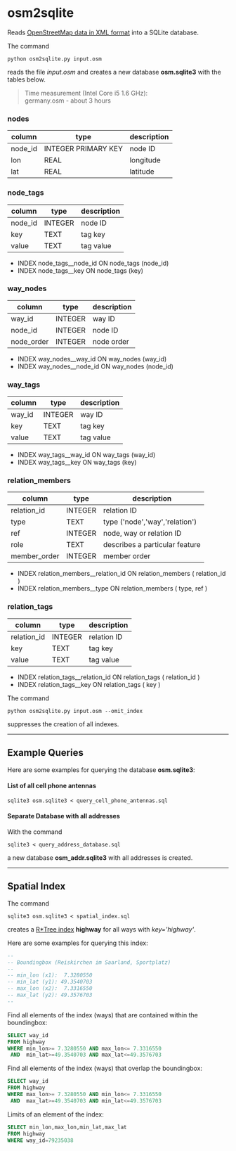 # osm2sqlite

Reads [OpenStreetMap data in XML format](https://wiki.openstreetmap.org/wiki/OSM_XML) into a SQLite database.

The command
```
python osm2sqlite.py input.osm
```
reads the file *input.osm* and creates
a new database **osm.sqlite3** with the tables below.

> Time measurement (Intel Core i5 1.6 GHz):  
> germany.osm - about 3 hours


### nodes

column       | type                | description
-------------|---------------------|-------------------------------------
node_id      | INTEGER PRIMARY KEY | node ID
lon          | REAL                | longitude
lat          | REAL                | latitude


### node_tags

column       | type                | description
-------------|---------------------|-------------------------------------
node_id      | INTEGER             | node ID
key          | TEXT                | tag key
value        | TEXT                | tag value

- INDEX node_tags__node_id ON node_tags (node_id)
- INDEX node_tags__key     ON node_tags (key)


### way_nodes

column       | type                | description
-------------|---------------------|-------------------------------------
way_id       | INTEGER             | way ID
node_id      | INTEGER             | node ID
node_order   | INTEGER             | node order

- INDEX way_nodes__way_id  ON way_nodes (way_id)
- INDEX way_nodes__node_id ON way_nodes (node_id)


### way_tags

column       | type                | description
-------------|---------------------|-------------------------------------
way_id       | INTEGER             | way ID
key          | TEXT                | tag key
value        | TEXT                | tag value

- INDEX way_tags__way_id   ON way_tags (way_id)
- INDEX way_tags__key      ON way_tags (key)


### relation_members

column       | type                | description
-------------|---------------------|-------------------------------------
relation_id  | INTEGER             | relation ID
type         | TEXT                | type ('node','way','relation')
ref          | INTEGER             | node, way or relation ID
role         | TEXT                | describes a particular feature
member_order | INTEGER             | member order

- INDEX relation_members__relation_id ON relation_members ( relation_id )
- INDEX relation_members__type        ON relation_members ( type, ref )


### relation_tags

column       | type                | description
-------------|---------------------|-------------------------------------
relation_id  | INTEGER             | relation ID
key          | TEXT                | tag key
value        | TEXT                | tag value

- INDEX relation_tags__relation_id    ON relation_tags ( relation_id )
- INDEX relation_tags__key            ON relation_tags ( key )


The command
```
python osm2sqlite.py input.osm --omit_index
```
suppresses the creation of all indexes.


---

## Example Queries


Here are some examples for querying the database **osm.sqlite3**:


#### List of all cell phone antennas

```
sqlite3 osm.sqlite3 < query_cell_phone_antennas.sql
```


#### Separate Database with all addresses

With the command
```
sqlite3 < query_address_database.sql
```
a new database **osm_addr.sqlite3** with all addresses is created.


---

## Spatial Index


The command
```
sqlite3 osm.sqlite3 < spatial_index.sql
```
creates a [R*Tree index](https://www.sqlite.org/rtree.html) **highway** for
all ways with *key='highway'*.


Here are some examples for querying this index:

``` sql
--
-- Boundingbox (Reiskirchen im Saarland, Sportplatz)
--
-- min_lon (x1):  7.3280550
-- min_lat (y1): 49.3540703
-- max_lon (x2):  7.3316550
-- max_lat (y2): 49.3576703
--
```

Find all elements of the index (ways) that are contained within the boundingbox:

``` sql
SELECT way_id
FROM highway
WHERE min_lon>= 7.3280550 AND max_lon<= 7.3316550
 AND  min_lat>=49.3540703 AND max_lat<=49.3576703
```

Find all elements of the index (ways) that overlap the boundingbox:

``` sql
SELECT way_id
FROM highway
WHERE max_lon>= 7.3280550 AND min_lon<= 7.3316550
 AND  max_lat>=49.3540703 AND min_lat<=49.3576703
```

Limits of an element of the index:

``` sql
SELECT min_lon,max_lon,min_lat,max_lat
FROM highway
WHERE way_id=79235038
```
